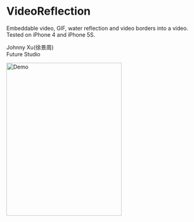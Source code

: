 # VideoReflection
Embeddable video, GIF, water reflection and video borders into a video. Tested on iPhone 4 and iPhone 5S.

Johnny Xu(徐景周)  
Future Studio  

<img src="https://github.com/xujingzhou/VideoReflection/blob/master/Resource/Demo/EN_640x960_1.png" width = "300" height = "400" alt="Demo" align=center />
